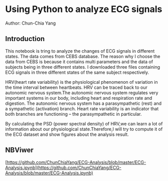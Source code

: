 # Using Python to analyze ECG signals

Author: Chun-Chia Yang

## Introduction

This notebook is tring to analyze the changes of ECG signals in different states. The data comes from CEBS database. The reason why I choose the data from CEBS is because it contains multi parameters and the data of subjects being in three different states. I downloaded three files containing ECG signals in three different states of the same subject respectively.

HRV(heart rate variability) is the physiological phenomenon of variation in the time interval between heartbeats. HRV can be traced back to our autonomic nervous system.The autonomic nervous system regulates very important systems in our body, including heart and respiration rate and digestion. The autonomic nervous system has a parasympathetic (rest) and a sympathetic (activation) branch. Heart rate variability is an indicator that both branches are functioning – the parasympathetic in particular.

By calculating the PSD (power spectral density) of HRV,we can learn a lot of information about our physiological state.Therefore,I will try to compute it of the ECG dataset and show figures about the analysis result.

## NBViwer  
[https://github.com/ChunChiaYang/ECG-Analysis/blob/master/ECG-Analysis.ipynb](https://github.com/ChunChiaYang/ECG-Analysis/blob/master/ECG-Analysis.ipynb)
